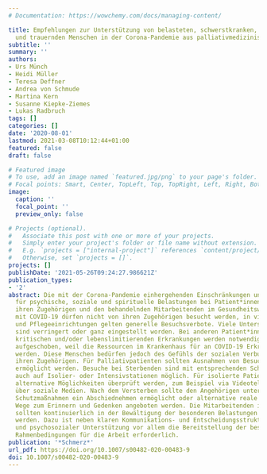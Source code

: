 ```yaml
---
# Documentation: https://wowchemy.com/docs/managing-content/

title: Empfehlungen zur Unterstützung von belasteten, schwerstkranken, sterbenden
  und trauernden Menschen in der Corona-Pandemie aus palliativmedizinischer Perspektive
subtitle: ''
summary: ''
authors:
- Urs Münch
- Heidi Müller
- Teresa Deffner
- Andrea von Schmude
- Martina Kern
- Susanne Kiepke-Ziemes
- Lukas Radbruch
tags: []
categories: []
date: '2020-08-01'
lastmod: 2021-03-08T10:12:44+01:00
featured: false
draft: false

# Featured image
# To use, add an image named `featured.jpg/png` to your page's folder.
# Focal points: Smart, Center, TopLeft, Top, TopRight, Left, Right, BottomLeft, Bottom, BottomRight.
image:
  caption: ''
  focal_point: ''
  preview_only: false

# Projects (optional).
#   Associate this post with one or more of your projects.
#   Simply enter your project's folder or file name without extension.
#   E.g. `projects = ["internal-project"]` references `content/project/deep-learning/index.md`.
#   Otherwise, set `projects = []`.
projects: []
publishDate: '2021-05-26T09:24:27.986621Z'
publication_types:
- '2'
abstract: Die mit der Corona-Pandemie einhergehenden Einschränkungen und Verbote sorgen
  für psychische, soziale und spirituelle Belastungen bei Patient*innen mit COVID-19,
  ihren Zugehörigen und den behandelnden Mitarbeitenden im Gesundheitswesen. Patient*innen
  mit COVID-19 dürfen nicht von ihren Zugehörigen besucht werden, in vielen Krankenhäusern
  und Pflegeeinrichtungen gelten generelle Besuchsverbote. Viele Unterstützungsangebote
  sind verringert oder ganz eingestellt worden. Bei anderen Patient*innen mit sehr
  kritischen und/oder lebenslimitierenden Erkrankungen werden notwendige Behandlungsmaßnahmen
  aufgeschoben, weil die Ressourcen im Krankenhaus für an COVID-19 Erkrankte freigehalten
  werden. Diese Menschen bedürfen jedoch des Gefühls der sozialen Verbundenheit mit
  ihren Zugehörigen. Für Palliativpatienten sollten Ausnahmen von Besuchsverboten
  ermöglicht werden. Besuche bei Sterbenden sind mit entsprechenden Schutzmaßnahmen
  auch auf Isolier- oder Intensivstationen möglich. Für isolierte Patient*innen sollten
  alternative Möglichkeiten überprüft werden, zum Beispiel via Videotelefonie oder
  über soziale Medien. Nach dem Versterben sollte den Angehörigen unter ausreichenden
  Schutzmaßnahmen ein Abschiednehmen ermöglicht oder alternative reale oder virtuelle
  Wege zum Erinnern und Gedenken angeboten werden. Die Mitarbeitenden in den Behandlungsteams
  sollten kontinuierlich in der Bewältigung der besonderen Belastungen unterstützt
  werden. Dazu ist neben klaren Kommunikations- und Entscheidungsstrukturen, Kommunikationsschulungen
  und psychosozialer Unterstützung vor allem die Bereitstellung der bestmöglichen
  Rahmenbedingungen für die Arbeit erforderlich.
publication: '*Schmerz*'
url_pdf: https://doi.org/10.1007/s00482-020-00483-9
doi: 10.1007/s00482-020-00483-9
---
```

